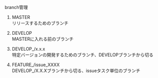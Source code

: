 branch管理

1. MASTER  
リリースするためのブランチ

2. DEVELOP  
MASTERに入れる前のブランチ

3. DEVELOP_/x.x.x  
特定バージョンの開発するためのブランチ、DEVELOPブランチから切る  

4. FEATURE_/issue_XXXX  
DEVELOP_/X.X.Xブランチから切る、issueタスク単位のブランチ
